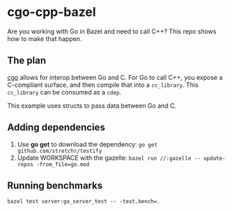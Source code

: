 # cgo-cpp-bazel

Are you working with Go in Bazel and need to call C++? This
repo shows how to make that happen.

## The plan

[cgo](https://pkg.go.dev/cmd/cgo) allows for interop between Go and C.
For Go to call C++, you expose a C-compliant surface, and then compile
that into a `cc_library`. This `cc_library` can be consumed as a `cdep`.

This example uses structs to pass data between Go and C.

## Adding dependencies

1. Use **go get** to download the dependency: `go get github.com/stretchr/testify`
2. Update WORKSPACE with the gazelle: `bazel run //:gazelle -- update-repos -from_file=go.mod`

## Running benchmarks

`bazel test server:go_server_test -- -test.bench=.`
